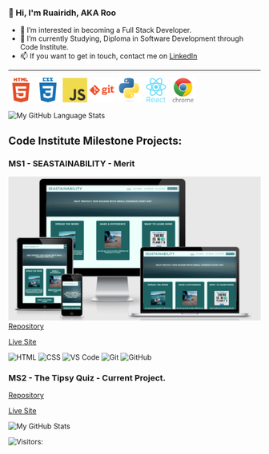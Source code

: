 ### 👋 Hi, I'm Ruairidh, AKA Roo

- 👀 I’m interested in becoming a Full Stack Developer. 
- 🌱 I’m currently Studying, Diploma in Software Development through Code Institute. 
- 📫 If you want to get in touch, contact me on [LinkedIn](https://www.linkedin.com/in/ruairidh-macarthur-23427a191/)

---

<img src="https://github.com/devicons/devicon/blob/master/icons/html5/html5-plain-wordmark.svg" alt="HTML logo" width="50px" height="50px" /> <img src="https://github.com/devicons/devicon/blob/master/icons/css3/css3-plain-wordmark.svg" alt="CSS logo" width="50px" height="50px" />
<img src="https://github.com/devicons/devicon/blob/master/icons/javascript/javascript-original.svg" alt="JavaScript logo" width="50px" height="50px" />
<img src="https://github.com/devicons/devicon/blob/master/icons/git/git-plain-wordmark.svg" alt="Git logo" width="50px" height="50px" />
<img src="https://github.com/devicons/devicon/blob/master/icons/python/python-original.svg" alt="Python logo" width="50px" height="50px" />
<img src="https://github.com/devicons/devicon/blob/master/icons/react/react-original-wordmark.svg" alt="React logo" width="50px" height="50px" />
<img src="https://github.com/devicons/devicon/blob/master/icons/chrome/chrome-original-wordmark.svg" alt="Chrome Logo" width="50px" height="50px" />


![My GitHub Language Stats](https://github-readme-stats.vercel.app/api/top-langs/?username=roomacarthur&layout=compact&theme=radical)

## Code Institute Milestone Projects: 

### MS1 - SEASTAINABILITY - Merit
![Site example on multiple devices.](https://github.com/roomacarthur/seastainability/blob/main/assets/images/readme-images/amiresponsive.png)
[Repository](https://github.com/roomacarthur/seastainability)

[Live Site](https://roomacarthur.github.io/seastainability/index.html)

![HTML](https://img.shields.io/badge/-HTML5-E34F26?logo=html5&logoColor=white&style=for-the-badge)
![CSS](https://img.shields.io/badge/-CSS3-1572B6?logo=css3&logoColor=white&style=for-the-badge)
![VS Code](https://img.shields.io/badge/-VS%20Code-007ACC?logo=visual-studio-code&logoColor=white&style=for-the-badge)
![Git](https://img.shields.io/badge/-Git-F05032?logo=git&logoColor=white&style=for-the-badge)
![GitHub](https://img.shields.io/badge/-GitHub-181717?logo=github&logoColor=white&style=for-the-badge)

### MS2 - The Tipsy Quiz - Current Project.

[Repository](https://github.com/roomacarthur/the-tipsy-quiz)

[Live Site](https://roomacarthur.github.io/the-tipsy-quiz/)

![My GitHub Stats](https://github-readme-stats.vercel.app/api/?username=roomacarthur&count_private=true&show_icons=true&theme=radical&showicons=true)

![Visitors:](https://hitcounter.pythonanywhere.com/count/tag.svg?url=https://github.com/roomacarthur)
